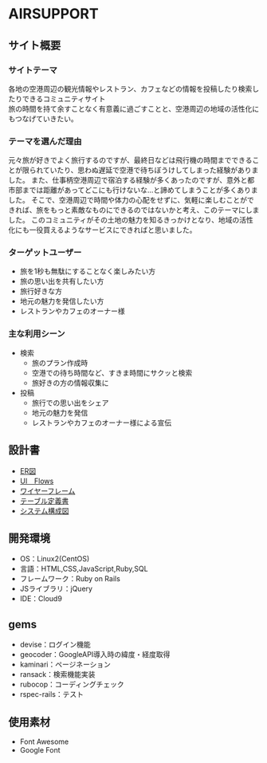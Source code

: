 # AIRSUPPORT

## サイト概要

### サイトテーマ
  各地の空港周辺の観光情報やレストラン、カフェなどの情報を投稿したり検索したりできるコミュニティサイト  
  旅の時間を持て余すことなく有意義に過ごすことと、空港周辺の地域の活性化にもつなげていきたい。


### テーマを選んだ理由
  元々旅が好きでよく旅行するのですが、最終日などは飛行機の時間までできることが限られていたり、思わぬ遅延で空港で待ちぼうけしてしまった経験がありました。
  また、仕事柄空港周辺で宿泊する経験が多くあったのですが、意外と都市部までは距離があってどこにも行けないな…と諦めてしまうことが多くありました。
  そこで、空港周辺で時間や体力の心配をせずに、気軽に楽しむことができれば、旅をもっと素敵なものにできるのではないかと考え、このテーマにしました。
  このコミュニティがその土地の魅力を知るきっかけとなり、地域の活性化にも一役買えるようなサービスにできればと思いました。

### ターゲットユーザー
 - 旅を1秒も無駄にすることなく楽しみたい方
 - 旅の思い出を共有したい方
 - 旅行好きな方
 - 地元の魅力を発信したい方
 - レストランやカフェのオーナー様

### 主な利用シーン
- 検索
  - 旅のプラン作成時
  - 空港での待ち時間など、すきま時間にサクッと検索
  - 旅好きの方の情報収集に
- 投稿
  - 旅行での思い出をシェア
  - 地元の魅力を発信
  - レストランやカフェのオーナー様による宣伝

## 設計書
- [ER図](https://drive.google.com/file/d/1u4yH1hbY84e71Le39BTIp4OsmI3DUDS1/view?usp=sharing)
- [UI　Flows](https://drive.google.com/file/d/1D7TgHl0nmjuLEqufgK1qBxe2b572__s7/view?usp=sharing)
- [ワイヤーフレーム](https://drive.google.com/file/d/1vaFUBP_x4B90DP3prFGON9LMyffXkkO5/view?usp=sharing)
- [テーブル定義書](https://docs.google.com/spreadsheets/d/1Tp5NF7XPubGdvODzr5KErdDS83oDe2MVII_KGrHSeE4/edit?usp=sharing)
- [システム構成図](https://drive.google.com/file/d/1wdwH_ZmrgdbBzXkgeZi0eJ0YN4wzyqDj/view?usp=sharing)

## 開発環境
- OS：Linux2(CentOS)
- 言語：HTML,CSS,JavaScript,Ruby,SQL
- フレームワーク：Ruby on Rails
- JSライブラリ：jQuery
- IDE：Cloud9

## gems
- devise：ログイン機能
- geocoder：GoogleAPI導入時の緯度・経度取得
- kaminari：ページネーション
- ransack：検索機能実装
- rubocop：コーディングチェック
- rspec-rails：テスト

## 使用素材
- Font Awesome
- Google Font
